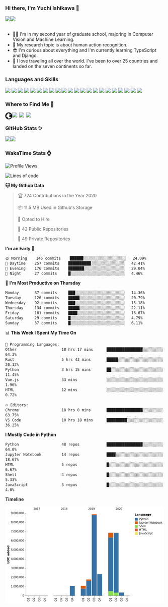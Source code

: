 ### Hi there, I'm Yuchi Ishikawa 🎉

<a href="http://yiskw713.github.io">
<img align="left" src="https://img.shields.io/website?down_color=red&down_message=dwon&label=MY%20WEBSITE&style=for-the-badge&up_message=up&url=http%3A%2F%2Fyiskw713.github.io" />
</a>
<a href="https://twitter.com/yciskw_">
<img align="left" src="https://img.shields.io/twitter/follow/yciskw_?logo=Twitter&style=for-the-badge" />
</a>
<br />
<br />

- 👨‍💻 I'm in my second year of graduate school, majoring in Computer Vision and Machine Learning. 
- 🧪 My research topic is about human action recognition.
- 😎 I'm curious about everything and I'm currently learning TypeScript and Django.
- 🎒 I love traveling all over the world. I've been to over 25 countries and landed on the seven continents so far.

### Languages and Skills

<p>
<img src="https://img.shields.io/badge/-Python-3776AB?style=flat-square&logo=Python&logoColor=white"/>
<img src="https://img.shields.io/badge/-PyTorch-EE4C2C?style=flat-square&logo=PyTorch&logoColor=white"/>
<img src="https://img.shields.io/badge/-pandas-150458?style=flat-square&logo=pandas&logoColor=white"/>
<img src="https://img.shields.io/badge/-Django-092E20?style=flat-square&logo=Django&logoColor=white"/>
<img src="https://img.shields.io/badge/-Rust-000000?style=flat-square&logo=Rust&logoColor=white"/>
<img src="https://img.shields.io/badge/-JavaScript-F7DF1E?style=flat-square&logo=JavaScript&logoColor=black"/>
<img src="https://img.shields.io/badge/-TypeScript-007ACC?style=flat-square&logo=TypeScript&logoColor=white"/>
<img src="https://img.shields.io/badge/-Vue.js-42B883?style=flat-square&logo=Vue.js&logoColor=white"/>
<img src="https://img.shields.io/badge/-Nuxt.js-00C58E?style=flat-square&logo=Vue.js&logoColor=white"/>
<img src="https://img.shields.io/badge/-C++-00599C?style=flat-square&logo=c%2B%2B&logoColor=white"/>
<img src="https://img.shields.io/badge/-HTML5-E34F26?style=flat-square&logo=HTML5&logoColor=white"/>
<img src="https://img.shields.io/badge/-CSS3-1572B6?style=flat-square&logo=CSS3&logoColor=white"/>
<img src="https://img.shields.io/badge/-Sass-1572B6?style=flat-square&logo=SASS&logoColor=white"/>
<img src="https://img.shields.io/badge/-MySQL-F29111?style=flat-square&logo=MySQL&logoColor=white"/>
<img src="https://img.shields.io/badge/-PostgreSQL-F29111?style=flat-square&logo=PostgreSQL&logoColor=white"/>
<img src="https://img.shields.io/badge/-Visual%20Studio%20Code-23A9F2?style=flat-square&logo=Visual%20Studio%20Code&logoColor=white"/>
<img src="https://img.shields.io/badge/-Vim-1572B6?style=flat-square&logo=Vim&logoColor=white"/>
<img src="https://img.shields.io/badge/-Github-181717?style=flat-square&logo=GitHub&logoColor=white"/>
<img src="https://img.shields.io/badge/-Git-F44D27?style=flat-square&logo=Git&logoColor=white"/>
<img src="https://img.shields.io/badge/-Google%20Cloud-4285F4?style=flat-square&logo=Google%20Cloud&logoColor=white"/>
<img src="https://img.shields.io/badge/-Amazon%20AWS-232F3E?style=flat-square&logo=Amazon%20AWS&logoColor=white"/>
<img src="https://img.shields.io/badge/-Docker-2496ED?style=flat-square&logo=Docker&logoColor=white"/>
</p>

### Where to Find Me 👀

[<img align="left" width="22px" src="https://raw.githubusercontent.com/iconic/open-iconic/master/svg/globe.svg" />][website]
[<img align="left" width="22px" src="https://cdn.jsdelivr.net/npm/simple-icons@v3/icons/twitter.svg" />][twitter]
[<img align="left" width="22px" src="https://cdn.jsdelivr.net/npm/simple-icons@v3/icons/linkedin.svg" />][linkedin]
[<img align="left" width="22px" src="https://cdn.jsdelivr.net/npm/simple-icons@v3/icons/instagram.svg" />][instagram]

<br />

### GitHub Stats ✨

<img align="left" src="https://github-readme-stats.yiskw713.vercel.app/api?username=yiskw713&count_private=true&show_icons=true&theme=highcontrast" />
<img src="https://github-readme-stats.yiskw713.vercel.app/api/top-langs/?username=yiskw713&hide=jupyter%20notebook&layout=compact&theme=highcontrast" />

### WakaTime Stats ⌚️

<!--START_SECTION:waka-->
![Profile Views](http://img.shields.io/badge/Profile%20Views-166-blue)

![Lines of code](https://img.shields.io/badge/From%20Hello%20World%20I%27ve%20Written-25.4%20million%20lines%20of%20code-blue)

**🐱 My Github Data** 

> 🏆 724 Contributions in the Year 2020
 > 
> 📦 11.5 MB Used in Github's Storage 
 > 
> 💼 Opted to Hire
 > 
> 📜 42 Public Repositories
 > 
> 🔑 49 Private Repositories 

**I'm an Early 🐤** 

```text
🌞 Morning    146 commits    ██████░░░░░░░░░░░░░░░░░░░   24.09% 
🌆 Daytime    257 commits    ██████████░░░░░░░░░░░░░░░   42.41% 
🌃 Evening    176 commits    ███████░░░░░░░░░░░░░░░░░░   29.04% 
🌙 Night      27 commits     █░░░░░░░░░░░░░░░░░░░░░░░░   4.46%

```
📅 **I'm Most Productive on Thursday** 

```text
Monday       87 commits     ███░░░░░░░░░░░░░░░░░░░░░░   14.36% 
Tuesday      126 commits    █████░░░░░░░░░░░░░░░░░░░░   20.79% 
Wednesday    92 commits     ███░░░░░░░░░░░░░░░░░░░░░░   15.18% 
Thursday     134 commits    █████░░░░░░░░░░░░░░░░░░░░   22.11% 
Friday       101 commits    ████░░░░░░░░░░░░░░░░░░░░░   16.67% 
Saturday     29 commits     █░░░░░░░░░░░░░░░░░░░░░░░░   4.79% 
Sunday       37 commits     █░░░░░░░░░░░░░░░░░░░░░░░░   6.11%

```


📊 **This Week I Spent My Time On** 

```text
💬 Programming Languages: 
Other                    18 hrs 17 mins      ████████████████░░░░░░░░░   64.3% 
Rust                     5 hrs 43 mins       █████░░░░░░░░░░░░░░░░░░░░   20.12% 
Python                   3 hrs 15 mins       ██░░░░░░░░░░░░░░░░░░░░░░░   11.45% 
Vue.js                   33 mins             ░░░░░░░░░░░░░░░░░░░░░░░░░   1.96% 
HTML                     12 mins             ░░░░░░░░░░░░░░░░░░░░░░░░░   0.72%

🔥 Editors: 
Chrome                   18 hrs 8 mins       ████████████████░░░░░░░░░   63.75% 
VS Code                  10 hrs 18 mins      █████████░░░░░░░░░░░░░░░░   36.25%

```

**I Mostly Code in Python** 

```text
Python                   48 repos            ████████████████░░░░░░░░░   64.0% 
Jupyter Notebook         14 repos            ████░░░░░░░░░░░░░░░░░░░░░   18.67% 
HTML                     5 repos             █░░░░░░░░░░░░░░░░░░░░░░░░   6.67% 
Shell                    4 repos             █░░░░░░░░░░░░░░░░░░░░░░░░   5.33% 
JavaScript               3 repos             █░░░░░░░░░░░░░░░░░░░░░░░░   4.0%

```


**Timeline**

![Chart not found](https://github.com/yiskw713/yiskw713/blob/master/charts/bar_graph.png) 


<!--END_SECTION:waka-->


[website]: https://yiskw713.github.io
[twitter]: https://twitter.com/yciskw_
[instagram]: https://www.instagram.com/yciskw_/
[linkedin]: https://www.linkedin.com/in/yiskw713/
